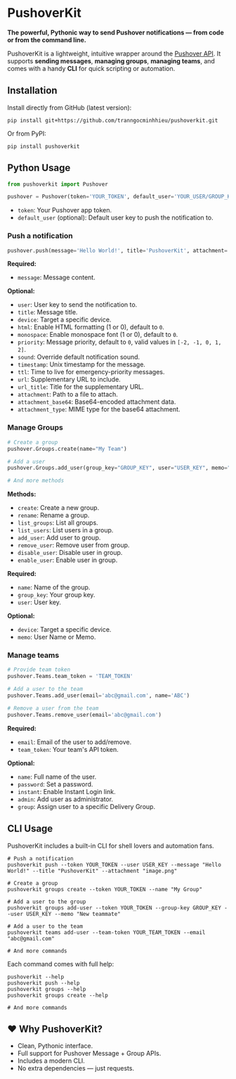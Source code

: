 # PushoverKit
**The powerful, Pythonic way to send Pushover notifications — from code or from the command line.**

PushoverKit is a lightweight, intuitive wrapper around the [Pushover API](https://pushover.net/api). It supports **sending messages**, **managing groups**, **managing teams**, and comes with a handy **CLI** for quick scripting or automation.

## Installation

Install directly from GitHub (latest version):
```shell
pip install git+https://github.com/tranngocminhhieu/pushoverkit.git
```

Or from PyPI:
```shell
pip install pushoverkit
```

## Python Usage
```python
from pushoverkit import Pushover

pushover = Pushover(token='YOUR_TOKEN', default_user='YOUR_USER/GROUP_KEY')
```

- `token`: Your Pushover app token.
- `default_user` (optional): Default user key to push the notification to.


### Push a notification
```python
pushover.push(message='Hello World!', title='PushoverKit', attachment='image.png') # Use default_user
```

**Required:**
- `message`: Message content.

**Optional:**
- `user`: User key to send the notification to.
- `title`: Message title.
- `device`: Target a specific device.
- `html`: Enable HTML formatting (1 or 0), default to `0`.
- `monospace`: Enable monospace font (1 or 0), default to `0`.
- `priority`: Message priority, default to `0`, valid values in `[-2, -1, 0, 1, 2]`.
- `sound`: Override default notification sound.
- `timestamp`: Unix timestamp for the message.
- `ttl`: Time to live for emergency-priority messages.
- `url`: Supplementary URL to include.
- `url_title`: Title for the supplementary URL.
- `attachment`: Path to a file to attach.
- `attachment_base64`: Base64-encoded attachment data.
- `attachment_type`: MIME type for the base64 attachment.

### Manage Groups
```python
# Create a group
pushover.Groups.create(name="My Team")

# Add a user
pushover.Groups.add_user(group_key="GROUP_KEY", user="USER_KEY", memo="New teammate")

# And more methods
```

**Methods:**
- `create`: Create a new group.
- `rename`: Rename a group.
- `list_groups`: List all groups.
- `list_users`: List users in a group.
- `add_user`: Add user to group.
- `remove_user`: Remove user from group.
- `disable_user`: Disable user in group.
- `enable_user`: Enable user in group.

**Required:**
- `name`: Name of the group.
- `group_key`: Your group key.
- `user`: User key.

**Optional:**
- `device`: Target a specific device.
- `memo`: User Name or Memo.

### Manage teams

```python
# Provide team token
pushover.Teams.team_token = 'TEAM_TOKEN'

# Add a user to the team
pushover.Teams.add_user(email='abc@gmail.com', name='ABC')

# Remove a user from the team
pushover.Teams.remove_user(email='abc@gmail.com')
```

**Required:**
- `email`: Email of the user to add/remove.
- `team_token`: Your team's API token.

**Optional:**
- `name`: Full name of the user.
- `password`: Set a password.
- `instant`: Enable Instant Login link.
- `admin`: Add user as administrator.
- `group`: Assign user to a specific Delivery Group.


## CLI Usage
PushoverKit includes a built-in CLI for shell lovers and automation fans.

```shell
# Push a notification
pushoverkit push --token YOUR_TOKEN --user USER_KEY --message "Hello World!" --title "PushoverKit" --attachment "image.png"

# Create a group
pushoverkit groups create --token YOUR_TOKEN --name "My Group"

# Add a user to the group
pushoverkit groups add-user --token YOUR_TOKEN --group-key GROUP_KEY --user USER_KEY --memo "New teammate"

# Add a user to the team
pushoverkit teams add-user --team-token YOUR_TEAM_TOKEN --email "abc@gmail.com"

# And more commands
```

Each command comes with full help:
```shell
pushoverkit --help
pushoverkit push --help
pushoverkit groups --help
pushoverkit groups create --help

# And more commands
```

## ❤️ Why PushoverKit?
-  Clean, Pythonic interface.
-  Full support for Pushover Message + Group APIs.
-  Includes a modern CLI.
-  No extra dependencies — just requests.